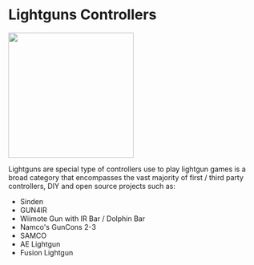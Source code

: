 # Lightguns Controllers

<img src="../../wiki_images/controllers/sinden-lightgun.png" width="250">

Lightguns are special type of controllers use to play lightgun games is a broad category that encompasses the vast majority of first / third party controllers, DIY and open source projects such as:

- Sinden
- GUN4IR
- Wiimote Gun with IR Bar / Dolphin Bar
- Namco's GunCons 2-3
- SAMCO
- AE Lightgun
- Fusion Lightgun

